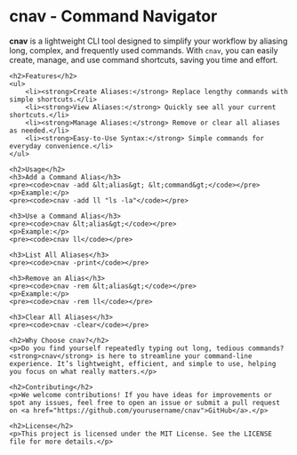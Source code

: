 <!DOCTYPE html>
<html lang="en">
<head>
    <meta charset="UTF-8">
    <meta name="viewport" content="width=device-width, initial-scale=1.0">
    <title>cnav - Command Navigator</title>
</head>
<body>
    <h1>cnav - Command Navigator</h1>
    <p><strong>cnav</strong> is a lightweight CLI tool designed to simplify your workflow by aliasing long, complex, and frequently used commands. With <code>cnav</code>, you can easily create, manage, and use command shortcuts, saving you time and effort.</p>

    <h2>Features</h2>
    <ul>
        <li><strong>Create Aliases:</strong> Replace lengthy commands with simple shortcuts.</li>
        <li><strong>View Aliases:</strong> Quickly see all your current shortcuts.</li>
        <li><strong>Manage Aliases:</strong> Remove or clear all aliases as needed.</li>
        <li><strong>Easy-to-Use Syntax:</strong> Simple commands for everyday convenience.</li>
    </ul>

    <h2>Usage</h2>
    <h3>Add a Command Alias</h3>
    <pre><code>cnav -add &lt;alias&gt; &lt;command&gt;</code></pre>
    <p>Example:</p>
    <pre><code>cnav -add ll "ls -la"</code></pre>

    <h3>Use a Command Alias</h3>
    <pre><code>cnav &lt;alias&gt;</code></pre>
    <p>Example:</p>
    <pre><code>cnav ll</code></pre>

    <h3>List All Aliases</h3>
    <pre><code>cnav -print</code></pre>

    <h3>Remove an Alias</h3>
    <pre><code>cnav -rem &lt;alias&gt;</code></pre>
    <p>Example:</p>
    <pre><code>cnav -rem ll</code></pre>

    <h3>Clear All Aliases</h3>
    <pre><code>cnav -clear</code></pre>

    <h2>Why Choose cnav?</h2>
    <p>Do you find yourself repeatedly typing out long, tedious commands? <strong>cnav</strong> is here to streamline your command-line experience. It’s lightweight, efficient, and simple to use, helping you focus on what really matters.</p>

    <h2>Contributing</h2>
    <p>We welcome contributions! If you have ideas for improvements or spot any issues, feel free to open an issue or submit a pull request on <a href="https://github.com/yourusername/cnav">GitHub</a>.</p>

    <h2>License</h2>
    <p>This project is licensed under the MIT License. See the LICENSE file for more details.</p>
</body>
</html>
